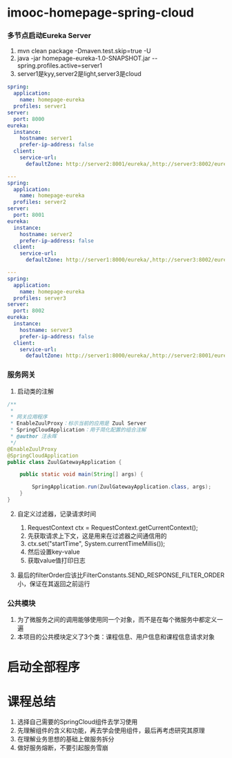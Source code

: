 # imooc-homepage-spring-cloud
### 多节点启动Eureka Server
1. mvn clean package -Dmaven.test.skip=true -U
2. java -jar homepage-eureka-1.0-SNAPSHOT.jar --spring.profiles.active=server1
3. server1是kyy,server2是light,server3是cloud
```yaml
spring:
  application:
    name: homepage-eureka
  profiles: server1
server:
  port: 8000
eureka:
  instance:
    hostname: server1
    prefer-ip-address: false
  client:
    service-url:
      defaultZone: http://server2:8001/eureka/,http://server3:8002/eureka/

---
spring:
  application:
    name: homepage-eureka
  profiles: server2
server:
  port: 8001
eureka:
  instance:
    hostname: server2
    prefer-ip-address: false
  client:
    service-url:
      defaultZone: http://server1:8000/eureka/,http://server3:8002/eureka/

---
spring:
  application:
    name: homepage-eureka
  profiles: server3
server:
  port: 8002
eureka:
  instance:
    hostname: server3
    prefer-ip-address: false
  client:
    service-url:
      defaultZone: http://server1:8000/eureka/,http://server2:8001/eureka/
```

### 服务网关
1. 启动类的注解
```java
/**
 *
 * 网关应用程序
 * EnableZuulProxy：标示当前的应用是 Zuul Server
 * SpringCloudApplication：用于简化配置的组合注解
 * @author 汪永晖
 */
@EnableZuulProxy
@SpringCloudApplication
public class ZuulGatewayApplication {

    public static void main(String[] args) {

        SpringApplication.run(ZuulGatewayApplication.class, args);
    }
}
```
2. 自定义过滤器，记录请求时间
    1. RequestContext ctx = RequestContext.getCurrentContext();
    2. 先获取请求上下文，这是用来在过滤器之间通信用的
    3. ctx.set("startTime", System.currentTimeMillis());
    4. 然后设置key-value
    5. 获取value值打印日志
    
3. 最后的filterOrder应该比FilterConstants.SEND_RESPONSE_FILTER_ORDER小，保证在其返回之前运行

### 公共模块
1. 为了微服务之间的调用能够使用同一个对象，而不是在每个微服务中都定义一遍
2. 本项目的公共模块定义了3个类：课程信息、用户信息和课程信息请求对象

# 启动全部程序

# 课程总结
1. 选择自己需要的SpringCloud组件去学习使用
2. 先理解组件的含义和功能，再去学会使用组件，最后再考虑研究其原理
3. 在理解业务思想的基础上做服务拆分
4. 做好服务熔断，不要引起服务雪崩



